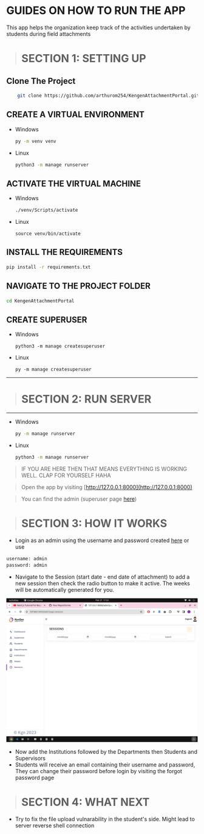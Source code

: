 # GUIDES ON HOW TO RUN THE APP

This app helps the organization keep track of the activities undertaken by students during field attachments
> # SECTION 1: SETTING UP


## Clone The Project
```bash
    git clone https://github.com/arthurom254/KengenAttachmentPortal.git
```


## CREATE A VIRTUAL ENVIRONMENT

- Windows
    ``` bash
    py -m venv venv

    ```
- Linux 
    ``` bash
    python3 -m manage runserver
    ```

## ACTIVATE THE VIRTUAL MACHINE
- Windows
    ``` bash
    ./venv/Scripts/activate
    ```
- Linux
    ```
    source venv/bin/activate
    ```
## INSTALL THE REQUIREMENTS
``` bash
pip install -r requirements.txt
```

## NAVIGATE TO THE PROJECT FOLDER
``` bash
cd KengenAttachmentPortal
```

## CREATE SUPERUSER
- Windows
    ```
    python3 -m manage createsuperuser
    ```
- Linux
    ```
    py -m manage createsuperuser
    ```
-----------
> # SECTION 2: RUN SERVER
-----------

- Windows
    ``` bash
    py -m manage runserver
    ```
- Linux
    ``` bash
    python3 -m manage runserver
    ```

> IF YOU ARE HERE THEN THAT MEANS EVERYTHING IS WORKING WELL. CLAP FOR YOURSELF HAHA

> Open the app by visiting [http://127.0.0.1:8000](http://127.0.0.1:8000)

> You can find the admin (superuser page [here](http://127.0.0.1:8000/admin))

> # SECTION 3: HOW IT WORKS
- Login as an admin using the username and password created [here](#create-superuser) or use 
``` bash
username: admin
password: admin
```
- Navigate to the Session (start date - end date of attachment) to add a new session then check the radio button to make it active. The weeks will be automatically generated for you.

![session](./docs/session.png)

- Now add the Institutions followed by the Departments then Students and Supervisors
- Students will receive an email containing their username and password, They can change their password before login by visiting the forgot password page
> # SECTION 4: WHAT NEXT
- Try to fix the file upload vulnarability in the student's side. Might lead to server reverse shell connection

